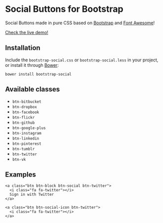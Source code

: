 Social Buttons for Bootstrap
============================

Social Buttons made in pure CSS based on
[Bootstrap](http://twbs.github.io/bootstrap/) and
[Font Awesome](http://fortawesome.github.io/Font-Awesome/)!

[Check the live demo!](http://lipis.github.io/bootstrap-social)

Installation
------------

Include the `bootstrap-social.css` or `bootstrap-social.less` in your project, or
install it through [Bower](http://bower.io/):

    bower install bootstrap-social

Available classes
-----------------
 - `btn-bitbucket`
 - `btn-dropbox`
 - `btn-facebook`
 - `btn-flickr`
 - `btn-github`
 - `btn-google-plus`
 - `btn-instagram`
 - `btn-linkedin`
 - `btn-pinterest`
 - `btn-tumblr`
 - `btn-twitter`
 - `btn-vk`

Examples
--------

    <a class="btn btn-block btn-social btn-twitter">
      <i class="fa fa-twitter"></i>
      Sign in with Twitter
    </a>

    <a class="btn btn-social-icon btn-twitter">
      <i class="fa fa-twitter"></i>
    </a>
